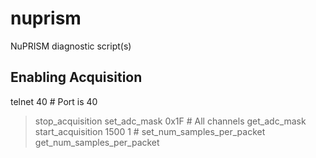 # nuprism

NuPRISM diagnostic script(s)

## Enabling Acquisition

telnet <ip> 40  # Port is 40

> stop_acquisition
> set_adc_mask 0x1F   # All channels
> get_adc_mask
> start_acquisition <ip> 1500 1  # <ip of client> <port> <ethernet device>
> set_num_samples_per_packet <num>
> get_num_samples_per_packet
